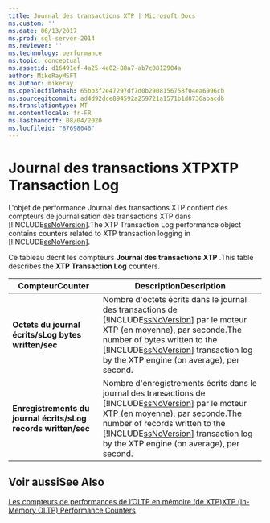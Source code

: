 ```yaml
---
title: Journal des transactions XTP | Microsoft Docs
ms.custom: ''
ms.date: 06/13/2017
ms.prod: sql-server-2014
ms.reviewer: ''
ms.technology: performance
ms.topic: conceptual
ms.assetid: d16491ef-4a25-4e02-88a7-ab7c0812904a
author: MikeRayMSFT
ms.author: mikeray
ms.openlocfilehash: 65bb3f2e47297df7d0b2908156758f04ea6996cb
ms.sourcegitcommit: ad4d92dce894592a259721a1571b1d8736abacdb
ms.translationtype: MT
ms.contentlocale: fr-FR
ms.lasthandoff: 08/04/2020
ms.locfileid: "87698046"
---
```

# <a name="xtp-transaction-log"></a><span data-ttu-id="be3cb-102">Journal des transactions XTP</span><span class="sxs-lookup"><span data-stu-id="be3cb-102">XTP Transaction Log</span></span>
  <span data-ttu-id="be3cb-103">L'objet de performance Journal des transactions XTP contient des compteurs de journalisation des transactions XTP dans [!INCLUDE[ssNoVersion](../../includes/ssnoversion-md.md)].</span><span class="sxs-lookup"><span data-stu-id="be3cb-103">The XTP Transaction Log performance object contains counters related to XTP transaction logging in [!INCLUDE[ssNoVersion](../../includes/ssnoversion-md.md)].</span></span>  
  
 <span data-ttu-id="be3cb-104">Ce tableau décrit les compteurs **Journal des transactions XTP** .</span><span class="sxs-lookup"><span data-stu-id="be3cb-104">This table describes the **XTP Transaction Log** counters.</span></span>  
  
|<span data-ttu-id="be3cb-105">Compteur</span><span class="sxs-lookup"><span data-stu-id="be3cb-105">Counter</span></span>|<span data-ttu-id="be3cb-106">Description</span><span class="sxs-lookup"><span data-stu-id="be3cb-106">Description</span></span>|  
|-------------|-----------------|  
|<span data-ttu-id="be3cb-107">**Octets du journal écrits/s**</span><span class="sxs-lookup"><span data-stu-id="be3cb-107">**Log bytes written/sec**</span></span>|<span data-ttu-id="be3cb-108">Nombre d'octets écrits dans le journal des transactions de [!INCLUDE[ssNoVersion](../../includes/ssnoversion-md.md)] par le moteur XTP (en moyenne), par seconde.</span><span class="sxs-lookup"><span data-stu-id="be3cb-108">The number of bytes written to the [!INCLUDE[ssNoVersion](../../includes/ssnoversion-md.md)] transaction log by the XTP engine (on average), per second.</span></span>|  
|<span data-ttu-id="be3cb-109">**Enregistrements du journal écrits/s**</span><span class="sxs-lookup"><span data-stu-id="be3cb-109">**Log records written/sec**</span></span>|<span data-ttu-id="be3cb-110">Nombre d'enregistrements écrits dans le journal des transactions de [!INCLUDE[ssNoVersion](../../includes/ssnoversion-md.md)] par le moteur XTP (en moyenne), par seconde.</span><span class="sxs-lookup"><span data-stu-id="be3cb-110">The number of records written to the [!INCLUDE[ssNoVersion](../../includes/ssnoversion-md.md)] transaction log by the XTP engine (on average), per second.</span></span>|  
  
## <a name="see-also"></a><span data-ttu-id="be3cb-111">Voir aussi</span><span class="sxs-lookup"><span data-stu-id="be3cb-111">See Also</span></span>  
 [<span data-ttu-id="be3cb-112">Les compteurs de performances de l’OLTP en mémoire &#40;de XTP&#41;</span><span class="sxs-lookup"><span data-stu-id="be3cb-112">XTP &#40;In-Memory OLTP&#41; Performance Counters</span></span>](../../integration-services/performance/performance-counters.md)  
  
  
